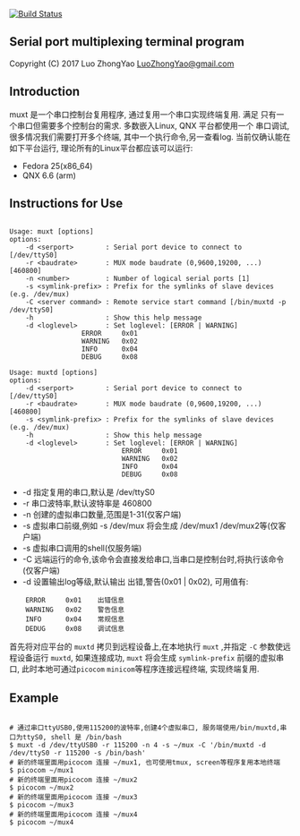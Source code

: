 [![Build Status](https://travis-ci.org/LuoZhongYao/muxt.svg?branch=master)](https://travis-ci.org/LuoZhongYao/muxt)

Serial port multiplexing terminal program
-----------------------------------------

Copyright (C) 2017 Luo ZhongYao <LuoZhongYao@gmail.com>

## Introduction ##

muxt 是一个串口控制台复用程序, 通过复用一个串口实现终端复用. 满足
只有一个串口但需要多个控制台的需求. 多数嵌入Linux, QNX 平台都使用一个
串口调试, 很多情况我们需要打开多个终端, 其中一个执行命令,另一查看log.
当前仅确认能在如下平台运行, 理论所有的Linux平台都应该可以运行:

* Fedora 25(x86_64)
* QNX 6.6 (arm)

## Instructions for Use ##

```shell

Usage: muxt [options]
options:
	-d <serport>        : Serial port device to connect to [/dev/ttyS0]
	-r <baudrate>       : MUX mode baudrate (0,9600,19200, ...) [460800]
	-n <number>         : Number of logical serial ports [1]
	-s <symlink-prefix> : Prefix for the symlinks of slave devices (e.g. /dev/mux)
	-C <server command> : Remote service start command [/bin/muxtd -p /dev/ttyS0]
	-h                  : Show this help message
	-d <loglevel>       : Set loglevel: [ERROR | WARNING]
                  ERROR     0x01
                  WARNING   0x02
                  INFO      0x04
                  DEBUG     0x08

Usage: muxtd [options]
options:
	-d <serport>        : Serial port device to connect to [/dev/ttyS0]
	-r <baudrate>       : MUX mode baudrate (0,9600,19200, ...) [460800]
	-s <symlink-prefix> : Prefix for the symlinks of slave devices (e.g. /dev/mux)
	-h                  : Show this help message
	-d <loglevel>       : Set loglevel: [ERROR | WARNING]
	                        ERROR     0x01
	                        WARNING   0x02
	                        INFO      0x04
	                        DEBUG     0x08

```

* -d <serport>          指定复用的串口,默认是 /dev/ttyS0
* -r <baudrate>         串口波特率,默认波特率是 460800
* -n <number>           创建的虚拟串口数量,范围是1-31(仅客户端)
* -s <symlink-prefix>   虚拟串口前缀,例如 -s /dev/mux 将会生成 /dev/mux1 /dev/mux2等(仅客户端)
* -s <shell>            虚拟串口调用的shell(仅服务端)
* -C <server command>   远端运行的命令,该命令会直接发给串口,当串口是控制台时,将执行该命令(仅客户端)
* -d <loglevel>         设置输出log等级,默认输出 出错,警告(0x01 | 0x02), 可用值有:
```
    ERROR     0x01    出错信息
    WARNING   0x02    警告信息
    INFO      0x04    常规信息
    DEDUG     0x08    调试信息
```


首先将对应平台的 `muxtd` 拷贝到远程设备上,在本地执行 `muxt` ,并指定 `-C` 参数使远程设备运行
`muxtd`, 如果连接成功, `muxt` 将会生成 `symlink-prefix` 前缀的虚拟串口, 此时本地可通过`picocom`
`minicom`等程序连接远程终端, 实现终端复用.

## Example ##

```shell
 
# 通过串口ttyUSB0,使用115200的波特率,创建4个虚拟串口, 服务端使用/bin/muxtd,串口为ttyS0, shell 是 /bin/bash 
$ muxt -d /dev/ttyUSB0 -r 115200 -n 4 -s ~/mux -C '/bin/muxtd -d /dev/ttyS0 -r 115200 -s /bin/bash'
# 新的终端里面用picocom 连接 ~/mux1, 也可使用tmux, screen等程序复用本地终端
$ picocom ~/mux1
# 新的终端里面用picocom 连接 ~/mux2
$ picocom ~/mux2
# 新的终端里面用picocom 连接 ~/mux3
$ picocom ~/mux3
# 新的终端里面用picocom 连接 ~/mux4
$ picocom ~/mux4

```
